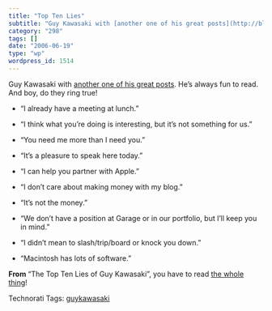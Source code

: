 ```yaml
---
title: "Top Ten Lies"
subtitle: "Guy Kawasaki with [another one of his great posts](http://blog.guykawasaki.com/2006/05/the_top_ten_l..."
category: "298"
tags: []
date: "2006-06-19"
type: "wp"
wordpress_id: 1514
---
```

Guy Kawasaki with [another one of his great posts](http://blog.guykawasaki.com/2006/05/the_top_ten_lie_1.html). He’s always fun to read. And boy, do they ring true!

- “I already have a meeting at lunch.” 

- “I think what you’re doing is interesting, but it’s not something for us.” 

- “You need me more than I need you.” 

- “It’s a pleasure to speak here today.” 

- “I can help you partner with Apple.”

- “I don’t care about making money with my blog.”

- “It’s not the money.” 

- “We don’t have a position at Garage or in our portfolio, but I’ll keep you in mind.” 

- “I didn’t mean to slash/trip/board or knock you down.” 

- “Macintosh has lots of software.” 

**From** “The Top Ten Lies of Guy Kawasaki”, you have to read [the whole thing](http://blog.guykawasaki.com/2006/05/the_top_ten_lie_1.html)!

Technorati Tags: [guykawasaki](http://www.technorati.com/tag/guykawasaki)